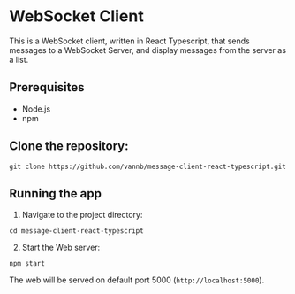 # WebSocket Client

This is a WebSocket client, written in React Typescript, that sends messages to a WebSocket Server, and display messages from the server as a list.

## Prerequisites

- Node.js
- npm

## Clone the repository:

  ```git clone https://github.com/vannb/message-client-react-typescript.git```

## Running the app

1. Navigate to the project directory:

  ```cd message-client-react-typescript```

2. Start the Web server:
   
  ```npm start```

The web will be served on default port 5000 (`http://localhost:5000`).
